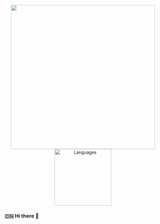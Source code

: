 <a align="center" href="https://github.com/dli98">
  <p align="center">
    <img src="https://github-readme-stats.vercel.app/api?username=dli98&show_icons=true&icon_color=0366d6&text_color=24292e&bg_color=ffffff" width="465"/>
    <img src="https://github-readme-stats.vercel.app/api/top-langs/?username=dli&layout=compact&langs_count=10" alt="Languages" height="183">
  </p>
</a>

### :cn: Hi there 👋 

<!--
**dli98/dli98** is a ✨ _special_ ✨ repository because its `README.md` (this file) appears on your GitHub profile.

Here are some ideas to get you started:

- 🔭 I’m currently working on ...
- 🌱 I’m currently learning ...
- 👯 I’m looking to collaborate on ...
- 🤔 I’m looking for help with ...
- 💬 Ask me about ...
- 📫 How to reach me: ...
- 😄 Pronouns: ...
- ⚡ Fun fact: ...
-->
